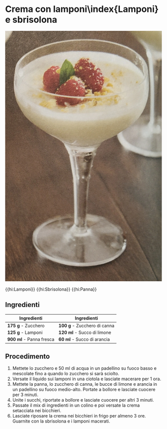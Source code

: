 # Crema con lamponi\index{Lamponi} e sbrisolona

![](img/Crema-con-lamponi-e-sbrisolona.webp)

{{hi:Lamponi}}
{{hi:Sbrisolona}}
{{hi:Panna}}

## Ingredienti

| Ingredienti                  | Ingredienti             |
| ---------------------------- | ----------------------- |
| **175 g** - Zucchero | **100 g** - Zucchero di canna |
| **125 g** - Lamponi | **120 ml** - Succo di limone |
| **900 ml** - Panna fresca | **60 ml** - Succo di arancia |

## Procedimento
    
1. Mettete lo zucchero e 50 ml di acqua in un padellino su fuoco basso e mescolate fino a quando lo zucchero si sarà sciolto.
1. Versate il liquido sui lamponi in una ciotola e lasciate macerare per 1 ora.
1. Mettete la panna, lo zucchero di canna, le bucce di limone e arancia in un padellino su fuoco medio-alto. Portate a bollore e lasciate cuocere per 3 minuti.
1. Unite i succhi, riportate a bollore e lasciate cuocere per altri 3 minuti.
1. Passate il mix di ingredienti in un colino e poi versate la crema setacciata nei bicchieri.
1. Lasciate riposare la crema nei bicchieri in frigo per almeno 3 ore. Guarnite con la sbrisolona e i lamponi macerati.

